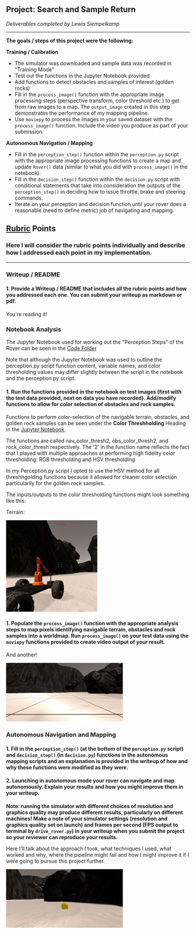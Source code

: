 ## Project: Search and Sample Return
*Deliverables completed by Lewis Siempelkamp*

---


**The goals / steps of this project were the following:**  

**Training / Calibration**  

* The simulator was downloaded and sample data was recorded in "Training Mode"
* Test out the functions in the Jupyter Notebook provided
* Add functions to detect obstacles and samples of interest (golden rocks)
* Fill in the `process_image()` function with the appropriate image processing steps (perspective transform, color threshold etc.) to get from raw images to a map.  The `output_image` created in this step demonstrates the performance of my mapping pipeline.
* Use `moviepy` to process the images in your saved dataset with the `process_image()` function.  Include the video you produce as part of your submission.

**Autonomous Navigation / Mapping**

* Fill in the `perception_step()` function within the `perception.py` script with the appropriate image processing functions to create a map and update `Rover()` data (similar to what you did with `process_image()` in the notebook). 
* Fill in the `decision_step()` function within the `decision.py` script with conditional statements that take into consideration the outputs of the `perception_step()` in deciding how to issue throttle, brake and steering commands. 
* Iterate on your perception and decision function until your rover does a reasonable (need to define metric) job of navigating and mapping.  

[//]: # (Image References)

[image1]: ./misc/rover_image.jpg
[image2]: ./calibration_images/example_grid1.jpg
[image3]: ./calibration_images/example_rock1.jpg 

## [Rubric](https://review.udacity.com/#!/rubrics/916/view) Points
### Here I will consider the rubric points individually and describe how I addressed each point in my implementation.  

---
### Writeup / README

#### 1. Provide a Writeup / README that includes all the rubric points and how you addressed each one.  You can submit your writeup as markdown or pdf.  

You're reading it!

### Notebook Analysis

The Jupyter Notebook used for working out the "Perception Steps" of the Rover can be seen in the [Code Folder](code/)

Note that although the Jupyter Notebook was used to outline the perception.py script function content, variable names, and color thresholding values may differ slightly between the script in the notebook and the perception.py script. 

#### 1. Run the functions provided in the notebook on test images (first with the test data provided, next on data you have recorded). Add/modify functions to allow for color selection of obstacles and rock samples.

Functions to perform color-selection of the navigable terrain, obstacles, and golden rock samples can be seen under the **Color Threshholding** Heading in the [Jupyter Notebook](code/Rover_Project_Test_Notebook.ipynb).

The functions are called nav_color_thresh2, obs_color_thresh2, and rock_color_thresh respectively. The '2' in the function name reflects the fact that I played with multiple approaches at performing high fidelity color thresholding: RGB thresholding and HSV thresholding

In my Perception.py script I opted to use the HSV method for all threshhgolding functions because it allowed for cleaner color selection particularily for the golden rock samples.

The inputs/outputs to the color thresholding functions might look something like this:

Terrain:


![alt text][image1]

#### 1. Populate the `process_image()` function with the appropriate analysis steps to map pixels identifying navigable terrain, obstacles and rock samples into a worldmap.  Run `process_image()` on your test data using the `moviepy` functions provided to create video output of your result. 
And another! 

![alt text][image2]
### Autonomous Navigation and Mapping

#### 1. Fill in the `perception_step()` (at the bottom of the `perception.py` script) and `decision_step()` (in `decision.py`) functions in the autonomous mapping scripts and an explanation is provided in the writeup of how and why these functions were modified as they were.


#### 2. Launching in autonomous mode your rover can navigate and map autonomously.  Explain your results and how you might improve them in your writeup.  

**Note: running the simulator with different choices of resolution and graphics quality may produce different results, particularly on different machines!  Make a note of your simulator settings (resolution and graphics quality set on launch) and frames per second (FPS output to terminal by `drive_rover.py`) in your writeup when you submit the project so your reviewer can reproduce your results.**

Here I'll talk about the approach I took, what techniques I used, what worked and why, where the pipeline might fail and how I might improve it if I were going to pursue this project further.  



![alt text][image3]


